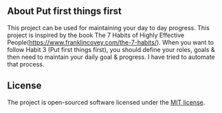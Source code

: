 ## About Put first things first

This project can be used for maintaining your day to day progress. 
This project is inspired by the book The 7 Habits of Highly Effective People(https://www.franklincovey.com/the-7-habits/). 
When you want to follow Habit 3 (Put first things first), you should define your roles, goals & then need to maintain your daily goal & progress. I have tried to automate that process.



## License

The project is open-sourced software licensed under the [MIT license](https://opensource.org/licenses/MIT).
